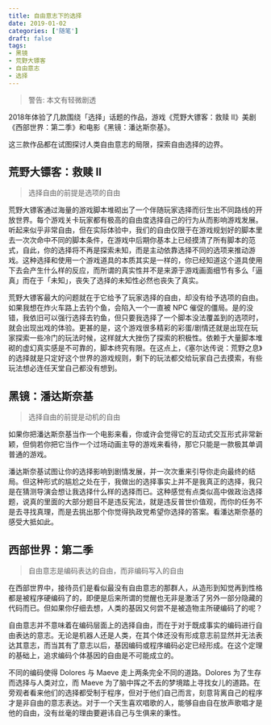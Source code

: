 ```yaml
---
title: 自由意志下的选择
date: 2019-01-02
categories: ['随笔']
draft: false
tags:
- 黑镜
- 荒野大镖客
- 自由意志
- 选择
---
```


> 警告: 本文有轻微剧透

2018年体验了几款围绕「选择」话题的作品，游戏《荒野大镖客：救赎 II》美剧《西部世界：第二季》和电影《黑镜：潘达斯奈基》。

这三款作品都在试图探讨人类自由意志的局限，探索自由选择的边界。

## 荒野大镖客：救赎 II

> 选择自由的前提是选项的自由

荒野大镖客通过海量的游戏脚本堆砌出了一个伴随玩家选择而衍生出不同路线的开放世界。每个游戏关卡玩家都有极高的自由度选择自己的行为从而影响游戏发展。听起来似乎非常自由，但在实际体验中，我们的自由仅限于在游戏规划好的脚本里去一次次命中不同的脚本条件，在游戏中后期你基本上已经摸清了所有脚本的范式，自此，你的选择将不再是探索未知，而是主动依靠选择不同的选项来推动游戏。这种选择和使用一个游戏道具的本质其实是一样的，你已经知道这个道具使用下去会产生什么样的反应，而所谓的真实性并不是来源于游戏画面细节有多么「逼真」而在于「未知」，丧失了选择的未知性必然也丧失了真实。

荒野大镖客最大的问题就在于它给予了玩家选择的自由，却没有给予选项的自由。如果我想在炸火车路上去钓个鱼，会陷入一个一直被 NPC 催促的僵局。是的没错，我依旧可以强行选择去钓鱼，但只要我选择了一个脚本没法覆盖到的选项时，就会出现出戏的体验。更甚的是，这个游戏很多精彩的彩蛋/剧情还就是出现在玩家探索一些冷门的玩法时候，这样就大大挫伤了探索的积极性。依赖于大量脚本堆砌的虚幻真实感是不可靠的，脚本终究有限。在这点上，《塞尔达传说：荒野之息》的选择就是只定好这个世界的游戏规则，剩下的玩法都交给玩家自己去摸索，有些玩法想必连任天堂自己都没有想到。

## 黑镜：潘达斯奈基

> 选择自由的前提是动机的自由

如果你把潘达斯奈基当作一个电影来看，你或许会觉得它的互动式交互形式非常新颖，但倘若你把它当作一个过场动画主导的游戏来看待，那它只能是一款极其单调普通的游戏。

潘达斯奈基试图让你的选择影响到剧情发展，并一次次重来引导你走向最终的结局。但这种形式的尴尬之处在于，我做出的选择事实上并不是我真正的选择，我只是在猜测导演会想让我选择什么样的选择而已。这种感觉有点类似高中做政治选择题，说真的里面的大部分题目不是违反宪法，就是违反普世价值观，而你的任务不是去寻找真理，而是去挑出那个你觉得执政党希望你选择的答案。看潘达斯奈基的感受大抵如此。

## 西部世界：第二季

> 自由意志是编码表达的自由，而非编码写入的自由

在西部世界中，接待员们是看似最没有自由意志的那群人，从造形到知觉再到性格都是被程序硬编码了的，即便是后来所谓的觉醒也无非是激活了另外一部分隐藏的代码而已。但如果你仔细去想，人类的基因又何尝不是被造物主所硬编码了的呢？

自由意志并不意味着在编码层面上的选择自由，而在于对于既成事实的编码进行自由表达的意志。无论是机器人还是人类，在其个体还没有形成意志前显然并无法表达其意志，而当其有了意志以后，基因编码或程序编码必定已经形成。在这个定理的基础上，追求编码个体基因的自由是不可能成立的。

不同的编码使得 Dolores 与 Maeve 走上两条完全不同的道路。Dolores 为了生存而选择与人类对立，而 Maeve 为了脑中挥之不去的梦境踏上寻找女儿的道路。在旁观者看来他们的选择都受制于程序，但对于他们自己而言，刻意背离自己的程序才是非自由的意志表达。对于一个天生喜欢唱歌的人，能够自由自在放声歌唱才是他的自由，没有丝毫的理由要避讳自己与生俱来的秉性。





